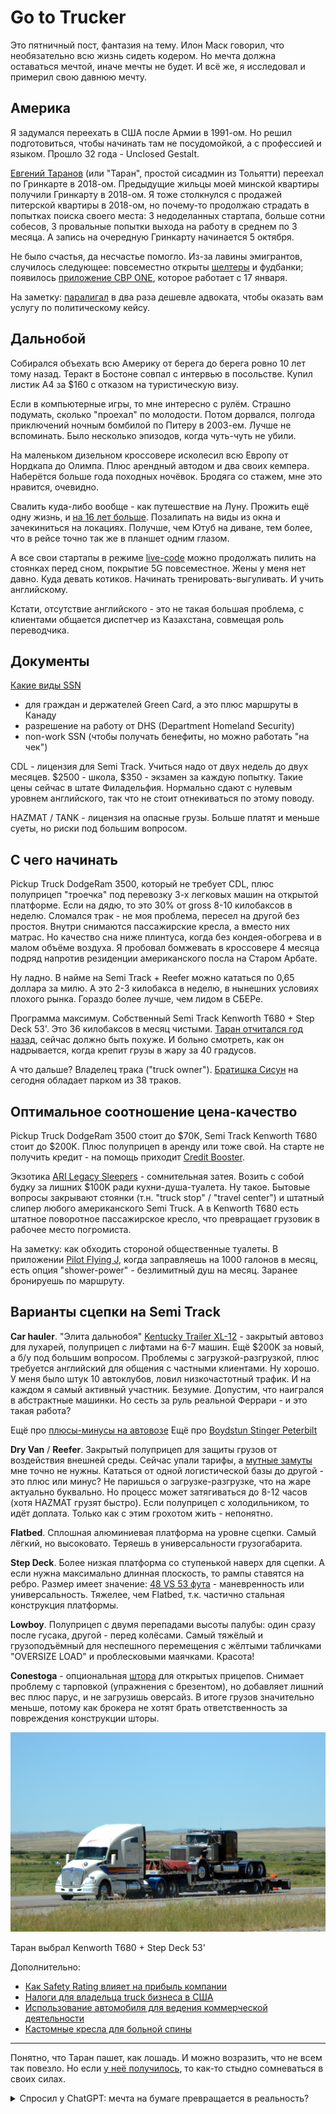 # Go to Trucker

Это пятничный пост, фантазия на тему. Илон Маск говорил, что необязательно всю жизнь сидеть кодером. Но мечта должна оставаться мечтой, иначе мечты не будет. И всё же, я исследовал и примерил свою давнюю мечту.

## Америка

Я задумался переехать в США после Армии в 1991-ом. Но решил подготовиться, чтобы начинать там не посудомойкой, а с профессией и языком. Прошло 32 года - Unclosed Gestalt.

[Евгений Таранов](https://www.youtube.com/@evgen.taranov) (или "Таран", простой сисадмин из Тольятти) переехал по Гринкарте в 2018-ом. Предыдущие жильцы моей минской квартиры получили Гринкарту в 2018-ом. Я тоже столкнулся с продажей питерской квартиры в 2018-ом, но почему-то продолжаю страдать в попытках поиска своего места: 3 недоделанных стартапа, больше сотни собесов, 3 провальные попытки выхода на работу в среднем по 3 месяца. А запись на очередную Гринкарту начинается 5 октября.

Не было счастья, да несчастье помогло. Из-за лавины эмигрантов, случилось следующее: повсеместно открыты [шелтеры](https://www.youtube.com/watch?v=PIS4f71w4t4) и фудбанки; появилось [приложение CBP ONE](https://www.youtube.com/watch?v=B5vdMtHVhUc), которое работает с 17 января.

На заметку: [паралигал](https://www.youtube.com/watch?v=BovAMNidrsw&t=1789s) в два раза дешевле адвоката, чтобы оказать вам услугу по политическому кейсу.

## Дальнобой

Собирался объехать всю Америку от берега до берега ровно 10 лет тому назад. Теракт в Бостоне совпал с интервью в посольстве. Купил листик A4 за $160 с отказом на туристическую визу.

Если в компьютерные игры, то мне интересно с рулём. Страшно подумать, сколько "проехал" по молодости. Потом дорвался, полгода приключений ночным бомбилой по Питеру в 2003-ем. Лучше не вспоминать. Было несколько эпизодов, когда чуть-чуть не убили.

На маленьком дизельном кроссовере исколесил всю Европу от Нордкапа до Олимпа. Плюс арендный автодом и два своих кемпера. Наберётся больше года походных ночёвок. Бродяга со стажем, мне это нравится, очевидно.

Свалить куда-либо вообще - как путешествие на Луну. Прожить ещё одну жизнь, и [на 16 лет больше](https://m-ivanov.com/old/2017/01/statisticheski-vy-vyigryvaete-biznesmen-mixail-ivanov-o-zhizni-v-ssha/). Позалипать на виды из окна и зачекиниться на локациях. Получше, чем Ютуб на диване, тем более, что в рейсе точно так же в планшет одним глазом.

А все свои стартапы в режиме [live-code](https://www.youtube.com/akaassa73) можно продолжать пилить на стоянках перед сном, покрытие 5G повсеместное. Жены у меня нет давно. Куда девать котиков. Начинать тренировать-выгуливать. И учить английскому.

Кстати, отсутствие английского - это не такая большая проблема, с клиентами общается диспетчер из Казахстана, совмещая роль переводчика.

## Документы

[Какие виды SSN](https://www.youtube.com/watch?v=5yyP91677yk)

- для граждан и держателей Green Card, а это плюс маршруты в Канаду
- разрешение на работу от DHS (Department Homeland Security)
- non-work SSN (чтобы получать бенефиты, но можно работать "на чек")

CDL - лицензия для Semi Track. Учиться надо от двух недель до двух месяцев. $2500 - школа, $350 - экзамен за каждую попытку. Такие цены сейчас в штате Филадельфия. Нормально сдают с нулевым уровнем английского, так что не стоит отнекиваться по этому поводу.

HAZMAT / TANK - лицензия на опасные грузы. Больше платят и меньше суеты, но риски под большим вопросом.

## С чего начинать

Pickup Truck DodgeRam 3500, который не требует CDL, плюс полуприцеп "троечка" под перевозку 3-х легковых машин на открытой платформе. Если на дядю, то это 30% от gross 8-10 килобаксов в неделю. Сломался трак - не моя проблема, пересел на другой без простоя. Внутри снимаются пассажирские кресла, а вместо них матрас. Но качество сна ниже плинтуса, когда без кондея-обогрева и в малом объёме воздуха. Я пробовал бомжевать в кроссовере 4 месяца подряд напротив резиденции американского посла на Старом Арбате.

Ну ладно. В найме на Semi Track + Reefer можно кататься по 0,65 доллара за милю. А это 2-3 килобакса в неделю, в нынешних условиях плохого рынка. Гораздо более лучше, чем лидом в СБЕРе.

Программа максимум. Собственный Semi Track Kenworth T680 + Step Deck 53'. Это 36 килобаксов в месяц чистыми. [Таран отчитался год назад](https://youtu.be/4yC4sjoKvAU?si=olJQ9UOI5KWgIyhM), сейчас должно быть похуже. И больно смотреть, как он надрывается, когда крепит грузы в жару за 40 градусов.

А что дальше? Владелец трака ("truck owner"). [Братишка Сисун](https://www.youtube.com/@BroSeesoon/videos) на сегодня обладает парком из 38 траков.

## Оптимальное соотношение цена-качество

Pickup Truck DodgeRam 3500 стоит до $70K, Semi Track Kenworth T680 стоит до $200K. Плюс полуприцеп в аренду или тоже свой. На старте не получить кредит - на помощь приходит [Credit Booster](https://www.youtube.com/@iamalexbloom).

Экзотика [ARI Legacy Sleepers](https://www.legacysleepers.com/) - сомнительная затея. Возить с собой будку за лишних $100K ради кухни-душа-туалета. Ну такое. Бытовые вопросы закрывают стоянки (т.н. "truck stop" / "travel center") и штатный слипер любого американского Semi Truck. А в Kenworth T680 есть штатное поворотное пассажирское кресло, что превращает грузовик в рабочее место погромиста.

На заметку: как обходить стороной общественные туалеты. В приложении [Pilot Flying J](https://www.youtube.com/watch?v=79jiXyRsLvc), когда заправляешь на 1000 галонов в месяц, есть опция "shower-power" - безлимитный душ на месяц. Заранее бронируешь по маршруту.

## Варианты сцепки на Semi Track

**Car hauler**. "Элита дальнобоя" [Kentucky Trailer XL-12](<https://www.kytrailer.com/Specialty-Trailers/Category/2/Enclosed-Auto-Vehicle-Transport/Type/45/XL-12-(6-7)-Car>) - закрытый автовоз для лухарей, полуприцеп с лифтами на 6-7 машин. Ещё $200K за новый, а б/у под большим вопросом. Проблемы с загрузкой-разгрузкой, плюс требуется английский для общения с частными клиентами. Ну хорошо. У меня было штук 10 автоклубов, ловил низкочастотный трафик. И на каждом я самый активный участник. Безумие. Допустим, что наигрался в абстрактные машинки. Но сесть за руль реальной Феррари - и это такая работа?

Ещё про [плюсы-минусы на автовозе](https://www.youtube.com/watch?v=KJ97LupzUBs)
Ещё про [Boydstun Stinger Peterbilt](https://www.youtube.com/watch?v=E7ceff983uQ)

**Dry Van** / **Reefer**. Закрытый полуприцеп для защиты грузов от воздействия внешней среды. Сейчас упали тарифы, а [мутные замуты](https://www.youtube.com/watch?v=cHdqmVv8j5w) мне точно не нужны. Кататься от одной логистической базы до другой - это плюс или минус? Не паришься о загрузке-разгрузке, что на жаре актуально буквально. Но процесс может затягиваться до 8-12 часов (хотя HAZMAT грузят быстро). Если полуприцеп с холодильником, то идёт доплата. Только как с этим грохотом жить - непонятно.

**Flatbed**. Сплошная алюминиевая платформа на уровне сцепки. Самый лёгкий, но высоковато. Теряешь в универсальности грузогабарита.

**Step Deck**. Более низкая платформа со ступенькой наверх для сцепки. А если нужна максимально длинная плоскость, то рампы ставятся на ребро. Размер имеет значение: [48 VS 53 фута](https://www.youtube.com/watch?v=XoFdP45xqJA) - маневренность или универсальность. Тяжелее, чем Flatbed, т.к. частично стальная конструкция платформы.

**Lowboy**. Полуприцеп с двумя перепадами высоты палубы: один сразу после гусака, другой - перед колёсами. Самый тяжёлый и грузоподъёмный для неспешного перемещения с жёлтыми табличками "OVERSIZE LOAD" и проблесковыми маячками. Красота!

**Conestoga** - опциональная [штора](https://www.youtube.com/watch?v=rwTgje6Pyg8) для открытых прицепов. Снимает проблему с тарповкой (упражнения с брезентом), но добавляет лишний вес плюс парус, и не загрузишь оверсайз. В итоге грузов значительно меньше, потому как брокера не хотят брать ответственность за повреждения конструкции шторы.

![](./assets/truck.png)

Таран выбрал Kenworth T680 + Step Deck 53'

Дополнительно:

- [Как Safety Rating влияет на прибыль компании](https://dispatch42.school/blog/kak-safety-rating-vliaet-na-pribil-kompanii)
- [Налоги для владельца truck бизнеса в США](https://dispatch42.school/blog/nalogi-dlea-vladelta-truck-biznesa-v-usa)
- [Использование автомобиля для ведения коммерческой деятельности](https://www.irs.gov/ru/taxtopics/tc510)
- [Кастомные кресла для больной спины](https://www.seatsinc.com/products/on-highway/)

---

Понятно, что Таран пашет, как лошадь. И можно возразить, что не всем так повезло. Но если [у неё получилось](https://www.youtube.com/watch?v=V949NALgt_4), то как-то стыдно сомневаться в своих силах.

<details>
	<summary>Спросил у ChatGPT: мечта на бумаге превращается в реальность?</summary>

Мечта, оформленная на бумаге, может стать первым шагом к её осуществлению. Написание цели или мечты на бумаге помогает прояснить свои мысли, установить ясные направления и действия, которые нужно предпринять для её достижения. Однако, чтобы мечта стала реальностью, требуется ещё много работы, самодисциплины, настойчивости и возможно, даже корректировки и адаптации планов по ходу дела. Важно помнить, что реализация мечты зависит от множества факторов, включая ваши усилия, везение, поддержку окружающих и внешние обстоятельства.

</details>

